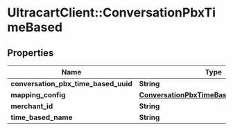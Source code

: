 # UltracartClient::ConversationPbxTimeBased

## Properties
Name | Type | Description | Notes
------------ | ------------- | ------------- | -------------
**conversation_pbx_time_based_uuid** | **String** |  | [optional] 
**mapping_config** | [**ConversationPbxTimeBasedMappingConfig**](ConversationPbxTimeBasedMappingConfig.md) |  | [optional] 
**merchant_id** | **String** |  | [optional] 
**time_based_name** | **String** |  | [optional] 


